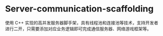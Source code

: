 # Server-communication-scaffolding
使用 C++ 实现的高并发服务器脚手架，具有线程池和连接池等技术，支持开发者进行二开，只需要添加对应业务逻辑即可完成通信服务器、网络游戏框架等。
